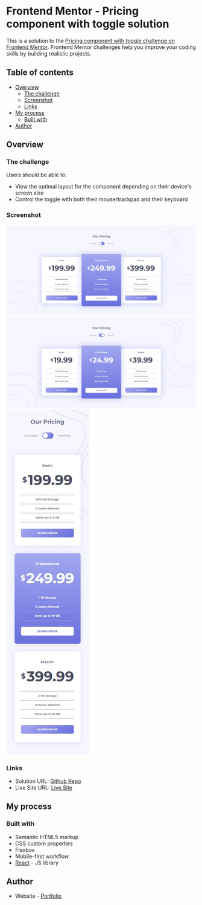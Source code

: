 # Frontend Mentor - Pricing component with toggle solution

This is a solution to the [Pricing component with toggle challenge on Frontend Mentor](https://www.frontendmentor.io/challenges/pricing-component-with-toggle-8vPwRMIC). Frontend Mentor challenges help you improve your coding skills by building realistic projects. 

## Table of contents

- [Overview](#overview)
  - [The challenge](#the-challenge)
  - [Screenshot](#screenshot)
  - [Links](#links)
- [My process](#my-process)
  - [Built with](#built-with)
- [Author](#author)

## Overview

### The challenge

Users should be able to:

- View the optimal layout for the component depending on their device's screen size
- Control the toggle with both their mouse/trackpad and their keyboard

### Screenshot

![Desktop-Annual](./src/assets/desktop-sc.jpg)
![Desktop-Monthly](./src/assets/desktop-monthly-sc.jpg)
![Mobile](./src/assets/mobile-sc.jpg)

### Links

- Solution URL: [Github Repo](https://github.com/a-dri-an-S/pricing-component)
- Live Site URL: [Live Site](https://pricing-frontendmentor.netlify.app/)

## My process

### Built with

- Semantic HTML5 markup
- CSS custom properties
- Flexbox
- Mobile-first workflow
- [React](https://reactjs.org/) - JS library

## Author

- Website - [Portfolio](https://www.adriansalinas.tech)


